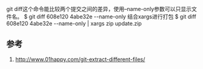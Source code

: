 
git diff这个命令能比较两个提交之间的差异，使用–name-only参数可以只显示文件名。
$ git diff 608e120 4abe32e --name-only
结合xargs进行打包
$ git diff 608e120 4abe32e --name-only | xargs zip update.zip

## 参考
1.  http://www.01happy.com/git-extract-different-files/